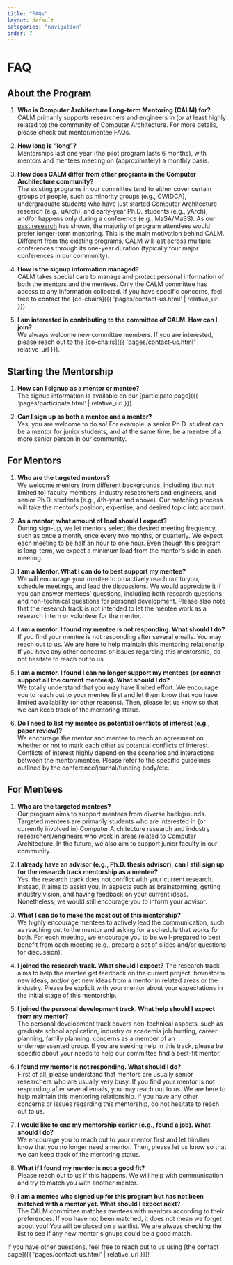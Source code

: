 ```yaml
---
title: "FAQs"
layout: default
categories: "navigation"
order: 7
---
```


# FAQ

## About the Program 
1. **Who is Computer Architecture Long-term Mentoring (CALM) for?**  
CALM primarily supports researchers and engineers in (or at least highly related
to) the community of Computer Architecture. For more details, please check out
mentor/mentee FAQs.

2. **How long is “long”?**  
Mentorships last one year (the pilot program lasts 6 months), with mentors and
mentees meeting on (approximately) a monthly basis.

3. **How does CALM differ from other programs in the Computer Architecture community?**  
The existing programs in our committee tend to either cover certain groups of
people, such as minority groups (e.g., CWIDCA), undergraduate students who have
just started Computer Architecture research (e.g., uArch), and early-year
Ph.D. students (e.g., yArch), and/or happens only during a conference (e.g.,
MaSA/MaSS). As our [past
research](https://drive.google.com/file/d/1o9g2WsxZ_oM2xnKSzOWQ80Z-CwQHrMcf/view
) has shown, the majority of program attendees would prefer longer-term
mentoring. This is the main motivation behind CALM. Different from the existing
programs, CALM will last across multiple conferences through its one-year
duration (typically four major conferences in our community).

4. **How is the signup information managed?**  
CALM takes special care to manage and protect personal information of both the
mentors and the mentees. Only the CALM committee has access to any information
collected. If you have specific concerns, feel free to contact the [co-chairs]({{ 'pages/contact-us.html' | relative_url }}).

5. **I am interested in contributing to the committee of CALM. How can I join?**  
We always welcome new committee members. If you are interested, please reach out
to the [co-chairs]({{ 'pages/contact-us.html' | relative_url }}).

## Starting the Mentorship
1. **How can I signup as a mentor or mentee?**  
The signup information is available on our [participate page]({{ 'pages/participate.html' | relative_url }}).

2. **Can I sign up as both a mentee and a mentor?**  
Yes, you are welcome to do so! For example, a senior Ph.D. student can be a mentor for junior students, and at the same time, be a mentee of a more senior person in our community. 


## For Mentors
1. **Who are the targeted mentors?**  
We welcome mentors from different backgrounds, including (but not limited to) faculty members, industry researchers and engineers, and senior Ph.D. students (e.g., 4th-year and above). Our matching process will take the mentor’s position, expertise, and desired topic into account. 

2. **As a mentor, what amount of load should I expect?**  
During sign-up, we let mentors select the desired meeting frequency, such as once a month, once every two months, or quarterly. We expect each meeting to be half an hour to one hour. Even though this program is long-term, we expect a minimum load from the mentor’s side in each meeting. 

3. **I am a Mentor. What I can do to best support my mentee?**  
We will encourage your mentee to proactively reach out to you, schedule meetings, and lead the discussions. We would appreciate it if you can answer mentees’ questions, including both research questions and non-technical questions for personal development. Please also note that the research track is not intended to let the mentee work as a research intern or volunteer for the mentor. 

4. **I am a mentor. I found my mentee is not responding. What should I do?**  
If you find your mentee is not responding after several emails. You may reach out to us. We are here to help maintain this mentoring relationship. If you have any other concerns or issues regarding this mentorship, do not hesitate to reach out to us. 

5. **I am a mentor. I found I can no longer support my mentees (or cannot support all the current mentees). What should I do?**  
We totally understand that you may have limited effort. We encourage you to reach out to your mentee first and let them know that you have limited availability (or other reasons). Then, please let us know so that we can keep track of the mentoring status. 

6. **Do I need to list my mentee as potential conflicts of interest (e.g., paper review)?**  
We encourage the mentor and mentee to reach an agreement on whether or not to mark each other as potential conflicts of interest. Conflicts of interest highly depend on the scenarios and interactions between the mentor/mentee. Please refer to the specific guidelines outlined by the conference/journal/funding body/etc.  


## For Mentees
1. **Who are the targeted mentees?**  
Our program aims to support mentees from diverse backgrounds. Targeted mentees
are primarily students who are interested in (or currently involved in) Computer
Architecture research and industry researchers/engineers who work in areas
related to Computer Architecture. In the future, we also aim to support junior
faculty in our community.

2. **I already have an advisor (e.g., Ph.D. thesis advisor), can I still sign up for the research track mentorship as a mentee?**  
Yes, the research track does not conflict with your current research. Instead,
it aims to assist you, in aspects such as brainstorming, getting industry
vision, and having feedback on your current ideas. Nonetheless, we would still
encourage you to inform your advisor.

3. **What I can do to make the most out of this mentorship?**  
We highly encourage mentees to actively lead the communication, such as reaching
out to the mentor and asking for a schedule that works for both. For each
meeting, we encourage you to be well-prepared to best benefit from each meeting
(e.g., prepare a set of slides and/or questions for discussion).

4. **I joined the research track. What should I expect?**  The research track
aims to help the mentee get feedback on the current project, brainstorm new
ideas, and/or get new ideas from a mentor in related areas or the
industry. Please be explicit with your mentor about your expectations in the
initial stage of this mentorship.

5. **I joined the personal development track. What help should I expect from my mentor?**  
The personal development track covers non-technical aspects, such as graduate
school application, industry or academia job hunting, career planning, family
planning, concerns as a member of an underrepresented group. If you are seeking
help in this track, please be specific about your needs to help our committee
find a best-fit mentor.

6. **I found my mentor is not responding. What should I do?**  
First of all, please understand that mentors are usually senior researchers who
are usually very busy. If you find your mentor is not responding after several
emails, you may reach out to us. We are here to help maintain this mentoring
relationship. If you have any other concerns or issues regarding this
mentorship, do not hesitate to reach out to us.

7. **I would like to end my mentorship earlier (e.g., found a job). What should I do?**  
We encourage you to reach out to your mentor first and let him/her know that you
no longer need a mentor. Then, please let us know so that we can keep track of
the mentoring status.

8. **What if I found my mentor is not a good fit?**  
Please reach out to us if this happens. We will help with communication and try
to match you with another mentor.

9. **I am a mentee who signed up for this program but has not been matched with a mentor yet. What should I expect next?**  
The CALM committee matches mentees with mentors according to their
preferences. If you have not been matched, it does not mean we forget about you!
You will be placed on a waitlist. We are always checking the list to see if any
new mentor signups could be a good match.

If you have other questions, feel free to reach out to us using [the contact
page]({{ 'pages/contact-us.html' | relative_url }})!
 
